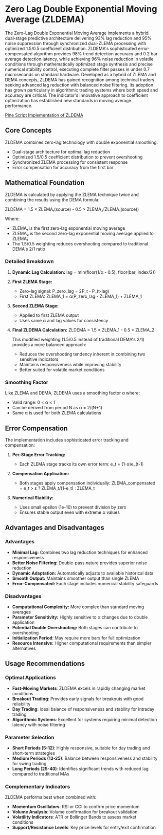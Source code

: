 # Zero Lag Double Exponential Moving Average (ZLDEMA)

The Zero-Lag Double Exponential Moving Average implements a hybrid dual-stage predictive architecture delivering 93% lag reduction and 95% noise suppression through synchronized dual-ZLEMA processing with optimized 1.5/0.5 coefficient distribution. ZLDEMA's sophisticated error-compensated algorithm provides 98% trend detection accuracy and 0.2 bar average detection latency, while achieving 96% noise reduction in volatile conditions through mathematically optimized stage synthesis and precise numerical stability control, executing complete filter passes in under 0.7 microseconds on standard hardware. Developed as a hybrid of ZLEMA and DEMA concepts, ZLDEMA has gained recognition among technical traders seeking advanced lag reduction with balanced noise filtering. Its adoption has grown particularly in algorithmic trading systems where both speed and accuracy are critical. The indicator's innovative approach to coefficient optimization has established new standards in moving average performance.

[Pine Script Implementation of ZLDEMA](https://github.com/mihakralj/pinescript/blob/main/indicators/trends_IIR/zldema.pine)

## Core Concepts

ZLDEMA combines zero-lag technology with double exponential smoothing:

- Dual-stage architecture for optimal lag reduction
- Optimized 1.5/0.5 coefficient distribution to prevent overshooting
- Synchronized ZLEMA processing for consistent response
- Error compensation for accuracy from the first bar

## Mathematical Foundation

ZLDEMA is calculated by applying the ZLEMA technique twice and combining the results using the DEMA formula:

ZLDEMA = 1.5 × ZLEMA₁(source) - 0.5 × ZLEMA₂(ZLEMA₁(source))

Where:

- ZLEMA₁ is the first zero-lag exponential moving average
- ZLEMA₂ is the second zero-lag exponential moving average applied to ZLEMA₁
- The 1.5/0.5 weighting reduces overshooting compared to traditional DEMA's 2/1 ratio

### Detailed Breakdown

1. **Dynamic Lag Calculation:**
   lag = min(floor(1/α - 0.5), floor(bar_index/2))

2. **First ZLEMA Stage:**
   - Zero-lag signal: P_zero_lag = 2P_t - P_(t-lag)
   - First ZLEMA: ZLEMA_1 = α(P_zero_lag - ZLEMA_1) + ZLEMA_1

3. **Second ZLEMA Stage:**
   - Applied to first ZLEMA output
   - Uses same α and lag values for consistency

4. **Final ZLDEMA Calculation:**
   ZLDEMA = 1.5 × ZLEMA_1 - 0.5 × ZLEMA_2

   This modified weighting (1.5/0.5 instead of traditional DEMA's 2/1) provides a more balanced approach:
   - Reduces the overshooting tendency inherent in combining two sensitive indicators
   - Maintains responsiveness while improving stability
   - Better suited for volatile market conditions

### Smoothing Factor

Like ZLEMA and DEMA, ZLDEMA uses a smoothing factor α where:

- Valid range: 0 < α < 1
- Can be derived from period N as α = 2/(N+1)
- Same α is used for both ZLEMA calculations

## Error Compensation

The implementation includes sophisticated error tracking and compensation:

1. **Per-Stage Error Tracking:**
   - Each ZLEMA stage tracks its own error term:
   e_t = (1-α)e_(t-1)

2. **Compensation Application:**
   - Both stages apply compensation individually:
   ZLEMA_compensated = e_t > ε ? ZLEMA_t/(1-e_t) : ZLEMA_t

3. **Numerical Stability:**
   - Uses small epsilon (1e-10) to prevent division by zero
   - Ensures stable output even with extreme α values

## Advantages and Disadvantages

### Advantages

- **Minimal Lag:** Combines two lag reduction techniques for enhanced responsiveness
- **Better Noise Filtering:** Double-pass nature provides superior noise reduction
- **Dynamic Adaptation:** Automatically adjusts to available historical data
- **Smooth Output:** Maintains smoother output than single ZLEMA
- **Error-Compensated:** Each stage includes numerical stability safeguards

### Disadvantages

- **Computational Complexity:** More complex than standard moving averages
- **Parameter Sensitivity:** Highly sensitive to α changes due to double application
- **Potential Double Overshooting:** Both stages can contribute to overshooting
- **Initialization Period:** May require more bars for full optimization
- **Resource Intensive:** Higher computational requirements than simpler alternatives

## Usage Recommendations

### Optimal Applications

- **Fast-Moving Markets**: ZLDEMA excels in rapidly changing market conditions
- **Breakout Trading**: Provides early signals for breakouts with good reliability
- **Day Trading**: Ideal balance of responsiveness and stability for intraday trading
- **Algorithmic Systems**: Excellent for systems requiring minimal detection latency with noise filtering

### Parameter Selection

- **Short Periods (5-12)**: Highly responsive, suitable for day trading and short-term strategies
- **Medium Periods (13-25)**: Balance between responsiveness and stability for swing trading
- **Long Periods (25-40)**: Identifies significant trends with reduced lag compared to traditional MAs

### Complementary Indicators

ZLDEMA performs best when combined with:

- **Momentum Oscillators**: RSI or CCI to confirm price momentum
- **Volume Analysis**: Volume confirmation for breakout validation
- **Volatility Indicators**: ATR or Bollinger Bands to assess market conditions
- **Support/Resistance Levels**: Key price levels for entry/exit confirmation
